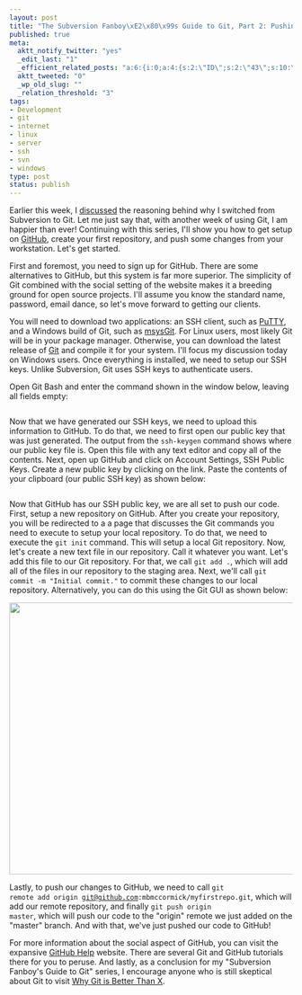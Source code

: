 ```yaml
--- 
layout: post
title: "The Subversion Fanboy\xE2\x80\x99s Guide to Git, Part 2: Pushing to GitHub"
published: true
meta: 
  aktt_notify_twitter: "yes"
  _edit_last: "1"
  _efficient_related_posts: "a:6:{i:0;a:4:{s:2:\"ID\";s:2:\"43\";s:10:\"post_title\";s:63:\"The Subversion Fanboy's Guide to Git, Part 1: Why Git is Better\";s:7:\"matches\";s:1:\"7\";s:9:\"permalink\";s:92:\"http://mbmccormick.com/2010/08/the-subversion-fanboys-guide-to-git-part-1-why-git-is-better/\";}i:1;a:4:{s:2:\"ID\";s:2:\"83\";s:10:\"post_title\";s:51:\"Deploying an Application to AppHarbor in 10 Minutes\";s:7:\"matches\";s:1:\"4\";s:9:\"permalink\";s:83:\"http://mbmccormick.com/2011/03/deploying-an-application-to-appharbor-in-10-minutes/\";}i:2;a:4:{s:2:\"ID\";s:2:\"78\";s:10:\"post_title\";s:54:\"Creating GitHub Style Post-Receive Webhooks in Gitosis\";s:7:\"matches\";s:1:\"4\";s:9:\"permalink\";s:86:\"http://mbmccormick.com/2011/01/creating-github-style-post-receive-webhooks-in-gitosis/\";}i:3;a:4:{s:2:\"ID\";s:2:\"67\";s:10:\"post_title\";s:41:\"How To Remove PHP Extensions From Website\";s:7:\"matches\";s:1:\"3\";s:9:\"permalink\";s:73:\"http://mbmccormick.com/2010/09/how-to-remove-php-extensions-from-website/\";}i:4;a:4:{s:2:\"ID\";s:2:\"45\";s:10:\"post_title\";s:44:\"Removing Subversion Directories from Windows\";s:7:\"matches\";s:1:\"3\";s:9:\"permalink\";s:76:\"http://mbmccormick.com/2010/09/removing-subversion-directories-from-windows/\";}i:5;a:4:{s:2:\"ID\";s:2:\"29\";s:10:\"post_title\";s:30:\"Show Hidden Files in FileZilla\";s:7:\"matches\";s:1:\"3\";s:9:\"permalink\";s:67:\"http://mbmccormick.com/2010/06/show-hidden-unix-files-in-filezilla/\";}}"
  aktt_tweeted: "0"
  _wp_old_slug: ""
  _relation_threshold: "3"
tags: 
- Development
- git
- internet
- linux
- server
- ssh
- svn
- windows
type: post
status: publish
---
```

Earlier this week, I <a href="http://mbmccormick.com/2010/08/the-subversion-fanboys-guide-to-git-part-1-why-git-is-better/" target="_blank">discussed</a> the reasoning behind why I switched from Subversion to Git. Let me just say that, with another week of using Git, I am happier than ever! Continuing with this series, I'll show you how to get setup on <a href="http://github.com" target="_blank">GitHub</a>, create your first repository, and push some changes from your workstation. Let's get started.

First and foremost, you need to sign up for GitHub. There are some alternatives to GitHub, but this system is far more superior. The simplicity of Git combined with the social setting of the website makes it a breeding ground for open source projects. I'll assume you know the standard name, password, email dance, so let's move forward to getting our clients.

You will need to download two applications: an SSH client, such as <a href="http://www.chiark.greenend.org.uk/~sgtatham/putty/" target="_blank">PuTTY</a>, and a Windows build of Git, such as <a href="http://code.google.com/p/msysgit/" target="_blank">msysGit</a>. For Linux users, most likely Git will be in your package manager. Otherwise, you can download the latest release of <a href="http://git-scm.com/" target="_blank">Git</a> and compile it for your system. I'll focus my discussion today on Windows users. Once everything is installed, we need to setup our SSH keys. Unlike Subversion, Git uses SSH keys to authenticate users.

Open Git Bash and enter the command shown in the window below, leaving all fields empty:

<a href="http://mbmccormick.com/wp-content/uploads/2010/09/cap1.png"><img class="alignnone size-medium wp-image-49" title="Git Bash" src="http://mbmccormick.com/wp-content/uploads/2010/09/cap1.png" alt="" /></a>

Now that we have generated our SSH keys, we need to upload this information to GitHub. To do that, we need to first open our public key that was just generated. The output from the <code>ssh-keygen</code> command shows where our public key file is. Open this file with any text editor and copy all of the contents. Next, open up GitHub and click on Account Settings, SSH Public Keys. Create a new public key by clicking on the link. Paste the contents of your clipboard (our public SSH key) as shown below:


<a href="http://mbmccormick.com/wp-content/uploads/2010/09/cap2.png"><img class="alignnone size-full wp-image-50" title="GitHub Public Key" src="http://mbmccormick.com/wp-content/uploads/2010/09/cap2.png" alt="" /></a>

Now that GitHub has our SSH public key, we are all set to push our code. First, setup a new repository on GitHub. After you create your repository, you will be redirected to a a page that discusses the Git commands you need to execute to setup your local repository. To do that, we need to execute the <code>git init</code> command. This will setup a local Git repository. Now, let's create a new text file in our repository. Call it whatever you want. Let's add this file to our Git repository. For that, we call <code>git add .</code>, which will add all of the files in our repository to the staging area. Next, we'll call <code>git commit -m "Initial commit."</code> to commit these changes to our local repository. Alternatively, you can do this using the Git GUI as shown below:

<a href="http://mbmccormick.com/wp-content/uploads/2010/09/cap3.png"><img class="alignnone size-full wp-image-51" title="Git GUI" src="http://mbmccormick.com/wp-content/uploads/2010/09/cap3.png" alt="" width="923" height="484" /></a>

Lastly, to push our changes to GitHub, we need to call <code>git remote add origin git@github.com:mbmccormick/myfirstrepo.git</code>, which will add our remote repository, and finally <code>git push origin master</code>, which will push our code to the "origin" remote we just added on the "master" branch. And with that, we've just pushed our code to GitHub!

For more information about the social aspect of GitHub, you can visit the expansive <a href="http://help.github.com/" target="_blank">GitHub Help</a> website. There are several Git and GitHub tutorials there for you to peruse. And lastly, as a conclusion for my "Subversion Fanboy's Guide to Git" series, I encourage anyone who is still skeptical about Git to visit <a href="http://whygitisbetterthanx.com/" target="_blank">Why Git is Better Than X</a>.
